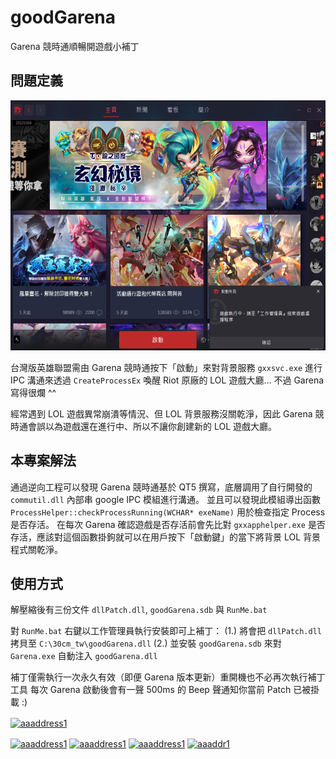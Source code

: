 # goodGarena
Garena 競時通順暢開遊戲小補丁

## 問題定義
[<img src="demo.png" width="600" height="400" />]()

台灣版英雄聯盟需由 Garena 競時通按下「啟動」來對背景服務 `gxxsvc.exe` 
進行 IPC 溝通來透過 `CreateProcessEx` 喚醒 Riot 原廠的 LOL 遊戲大廳... 不過 Garena 寫得很爛 ^^ 

經常遇到 LOL 遊戲異常崩潰等情況、但 LOL 背景服務沒關乾淨，因此 Garena 競時通會誤以為遊戲還在進行中、所以不讓你創建新的 LOL 遊戲大廳。

## 本專案解法
通過逆向工程可以發現 Garena 競時通基於 QT5 撰寫，底層調用了自行開發的 `commutil.dll` 內部串 google IPC 模組進行溝通。
並且可以發現此模組導出函數 `ProcessHelper::checkProcessRunning(WCHAR* exeName)` 用於檢查指定 Process 是否存活。
在每次 Garena 確認遊戲是否存活前會先比對 `gxxapphelper.exe` 是否存活，應該對這個函數掛鉤就可以在用戶按下「啟動鍵」的當下將背景 LOL 背景程式關乾淨。

## 使用方式
解壓縮後有三份文件 `dllPatch.dll`, `goodGarena.sdb` 與 `RunMe.bat` 

對 `RunMe.bat` 右鍵以工作管理員執行安裝即可上補丁：
(1.) 將會把 `dllPatch.dll` 拷貝至 `C:\30cm_tw\goodGarena.dll`
(2.) 並安裝 `goodGarena.sdb` 來對 `Garena.exe` 自動注入 `goodGarena.dll` 

補丁僅需執行一次永久有效（即便 Garena 版本更新）重開機也不必再次執行補丁工具
每次 Garena 啟動後會有一聲 500ms 的 Beep 聲通知你當前 Patch 已被掛載 :)

<a href="https://www.buymeacoffee.com/aaaddress1" target="blank"> <img align="center" src="https://cdn.buymeacoffee.com/buttons/v2/default-yellow.png" height="50" width="210" alt="aaaddress1" /></a></p>

<a href="https://twitter.com/aaaddress1" target="blank"><img align="center" src="https://raw.githubusercontent.com/rahuldkjain/github-profile-readme-generator/master/src/images/icons/Social/twitter.svg" alt="aaaddress1" height="30" width="40" /></a>
<a href="https://linkedin.com/in/aaaddress1" target="blank"><img align="center" src="https://raw.githubusercontent.com/rahuldkjain/github-profile-readme-generator/master/src/images/icons/Social/linked-in-alt.svg" alt="aaaddress1" height="30" width="40" /></a>
<a href="https://fb.com/aaaddress1" target="blank"><img align="center" src="https://raw.githubusercontent.com/rahuldkjain/github-profile-readme-generator/master/src/images/icons/Social/facebook.svg" alt="aaaddress1" height="30" width="40" /></a>
<a href="https://instagram.com/aaaddr1" target="blank"><img align="center" src="https://raw.githubusercontent.com/rahuldkjain/github-profile-readme-generator/master/src/images/icons/Social/instagram.svg" alt="aaaddr1" height="30" width="40" /></a>
  
